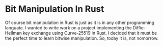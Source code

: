 # Bit Manipulation In Rust

Of course bit manipulation in Rust is just as it is in any other programming languate.
  I wanted to write work on a project implementing the Diffie-Hellman key exchange using Curve-25519 in Rust. I decided that it must be the perfect time to learn bitwise
  manipulation. So, today it is, not nomorrow. 
